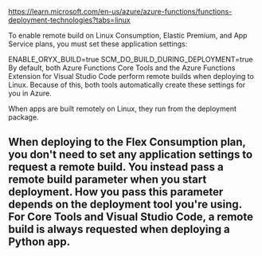https://learn.microsoft.com/en-us/azure/azure-functions/functions-deployment-technologies?tabs=linux

To enable remote build on Linux Consumption, Elastic Premium, and App Service plans, you must set these application settings:

ENABLE_ORYX_BUILD=true
SCM_DO_BUILD_DURING_DEPLOYMENT=true
By default, both Azure Functions Core Tools and the Azure Functions Extension for Visual Studio Code perform remote builds when deploying to Linux. Because of this, both tools automatically create these settings for you in Azure.

When apps are built remotely on Linux, they run from the deployment package.

##  When deploying to the Flex Consumption plan, you don't need to set any application settings to request a remote build. You instead pass a remote build parameter when you start deployment. How you pass this parameter depends on the deployment tool you're using. For Core Tools and Visual Studio Code, a remote build is always requested when deploying a Python app.